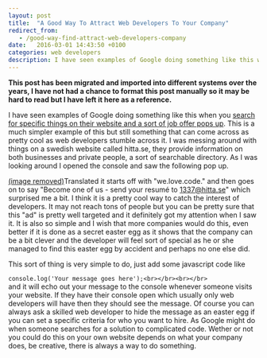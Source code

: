 ```yaml
---
layout: post
title:  "A Good Way To Attract Web Developers To Your Company"
redirect_from:
   - /good-way-find-attract-web-developers-company
date:   2016-03-01 14:43:50 +0100
categories: web developers
description: I have seen examples of Google doing something like this when you...
---
```


**This post has been migrated and imported into different systems over the years, I have not had a chance to format this post manually so it may be hard to read but I have left it here as a reference.**

I have seen examples of Google doing something like this when you [search for specific things on their website and a sort of job offer pops up](http://developers.slashdot.org/story/15/08/27/2140221/google-may-try-to-recruit-you-for-a-job-based-on-your-search-queries). This is a much simpler example of this but still something that can come across as pretty cool as web developers stumble across it. I was messing around with things on a swedish website called hitta.se, they provide information on both businesses and private people, a sort of searchable directory. As I was looking around I opened the console and saw the following pop up.  
  
[(image removed)](http://tenghamn.com/wp-content/uploads/2016/03/5819e23650165144973ad1660db9b453.png)Translated it starts off with "we.love.code." and then goes on to say "Become one of us - send your resumé to 1337@hitta.se" which surprised me a bit. I think it is a pretty cool way to catch the interest of developers. It may not reach tons of people but you can be pretty sure that this "ad" is pretty well targeted and it definitely got my attention when I saw it. It is also so simple and I wish that more companies would do this, even better if it is done as a secret easter egg as it shows that the company can be a bit clever and the developer will feel sort of special as he or she managed to find this easter egg by accident and perhaps no one else did.  
  
 This sort of thing is very simple to do, just add some javascript code like

`console.log('Your message goes here');<br></br><br></br>`  
 and it will echo out your message to the console whenever someone visits your website. If they have their console open which usually only web developers will have then they should see the message. Of course you can always ask a skilled web developer to hide the message as an easter egg if you can set a specific criteria for who you want to hire. As Google might do when someone searches for a solution to complicated code. Wether or not you could do this on your own website depends on what your company does, be creative, there is always a way to do something.